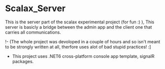 # Scalax_Server

This is the server part of the scalax experimental project (for fun :) ), This server is basicly a bridge between the admin app and the client one that carries all communications.

!- (The whole project was devoloped in a couple of hours and so isn't meant to be strongly written at all, therfore uses alot of bad stupid practices! :]

- This project uses .NET6 cross-platform console app template, signalR packages.
